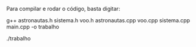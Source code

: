 Para compilar e rodar o código, basta digitar:

g++ astronautas.h sistema.h voo.h astronautas.cpp voo.cpp sistema.cpp main.cpp -o trabalho

./trabalho
